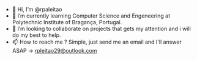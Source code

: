 - 👋 Hi, I’m @rpaleitao
- 🌱 I’m currently learning Computer Science and Engeneering at Polytechnic Institute of Bragança, Portugal.
- 💞️ I’m looking to collaborate on projects that gets my attention and i will do my best to help.
- 📫 How to reach me ? Simple, just send me an email and I'll answer ASAP -> rpleitao29@outlook.com

<!---
rpaleitao/rpaleitao is a ✨ special ✨ repository because its `README.md` (this file) appears on your GitHub profile.
You can click the Preview link to take a look at your changes.
--->
